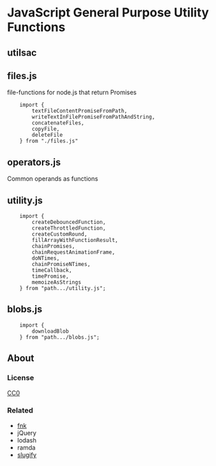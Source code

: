 # JavaScript General Purpose Utility Functions

## utilsac


## files.js

file-functions for node.js that return Promises

```
    import {
        textFileContentPromiseFromPath,
        writeTextInFilePromiseFromPathAndString,
        concatenateFiles,
        copyFile,
        deleteFile
    } from "./files.js"
```


## operators.js

Common operands as functions


## utility.js

```
    import {
        createDebouncedFunction,
        createThrottledFunction,
        createCustomRound,
        fillArrayWithFunctionResult,
        chainPromises,
        chainRequestAnimationFrame,
        doNTimes,
        chainPromiseNTimes,
        timeCallback,
        timePromise,
        memoizeAsStrings
    } from "path.../utility.js";
```


## blobs.js

```
    import {
        downloadBlob
    } from "path.../blobs.js";
```

## About

### License

[CC0](license.txt)

### Related

 * [fnk](https://github.com/seanohue/fnk)
 * jQuery
 * lodash
 * ramda
 * [slugify](https://github.com/sindresorhus/slugify)
